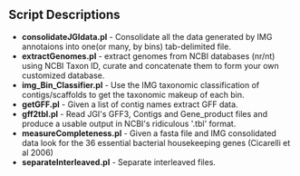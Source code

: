 ## Script Descriptions
* **consolidateJGIdata.pl**	-	Consolidate all the data generated by IMG annotaions into one(or many, by bins) tab-delimited file.
* **extractGenomes.pl**	-	extract genomes from NCBI databases (nr/nt) using NCBI Taxon ID, curate and concatenate them to form your own customized database.
* **img\_Bin\_Classifier.pl**	-	Use the IMG taxonomic classification of contigs/scaffolds to get the taxonomic makeup of each bin.
* **getGFF.pl**	-	Given a list of contig names extract GFF data.
* **gff2tbl.pl**	-	Read JGI's GFF3, Contigs and Gene_product files and produce a usable output in NCBI's ridiculous '.tbl' format.
* **measureCompleteness.pl**	-	Given a fasta file and IMG consolidated data look for the 36 essential bacterial housekeeping genes (Cicarelli et al 2006)
* **separateInterleaved.pl**	-       Separate interleaved files.
